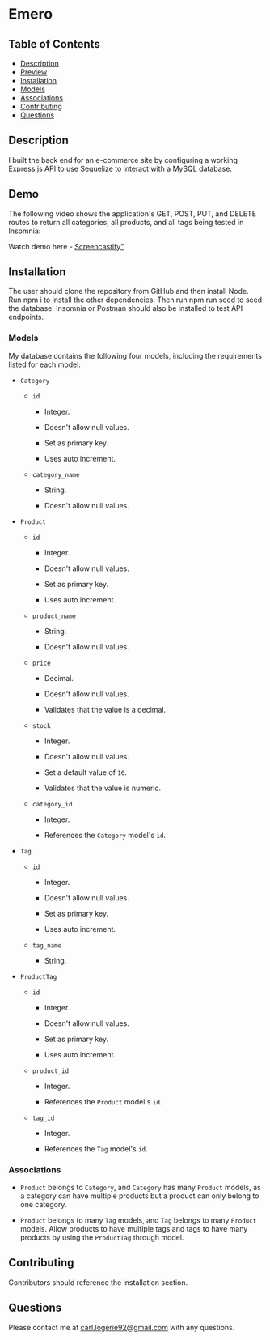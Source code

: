 # Emero

## Table of Contents
* [Description](#description)
* [Preview](#preview)
* [Installation](#installation)
* [Models](#models)
* [Associations](#associations)
* [Contributing](#contributing)
* [Questions](#questions)

## Description

I built the back end for an e-commerce site by configuring a working Express.js API to use Sequelize to interact with a MySQL database.

## Demo

The following video shows the application's GET, POST, PUT, and DELETE routes to return all categories, all products, and all tags being tested in Insomnia:

Watch demo here - [Screencastify”](https://drive.google.com/file/d/18rZz6oNMgsUMHe2hRTRK31uA3Y_08qdd/view)

## Installation 
The user should clone the repository from GitHub and then install Node. Run npm i to install the other dependencies. Then run npm run seed to seed the database. Insomnia or Postman should also be installed to test API endpoints. 


### Models

My database contains the following four models, including the requirements listed for each model:

* `Category`

  * `id`

    * Integer.
  
    * Doesn't allow null values.
  
    * Set as primary key.
  
    * Uses auto increment.

  * `category_name`
  
    * String.
  
    * Doesn't allow null values.

* `Product`

  * `id`
  
    * Integer.
  
    * Doesn't allow null values.
  
    * Set as primary key.
  
    * Uses auto increment.

  * `product_name`
  
    * String.
  
    * Doesn't allow null values.

  * `price`
  
    * Decimal.
  
    * Doesn't allow null values.
  
    * Validates that the value is a decimal.

  * `stock`
  
    * Integer.
  
    * Doesn't allow null values.
  
    * Set a default value of `10`.
  
    * Validates that the value is numeric.

  * `category_id`
  
    * Integer.
  
    * References the `Category` model's `id`.

* `Tag`

  * `id`
  
    * Integer.
  
    * Doesn't allow null values.
  
    * Set as primary key.
  
    * Uses auto increment.

  * `tag_name`
  
    * String.

* `ProductTag`

  * `id`

    * Integer.

    * Doesn't allow null values.

    * Set as primary key.

    * Uses auto increment.

  * `product_id`

    * Integer.

    * References the `Product` model's `id`.

  * `tag_id`

    * Integer.

    * References the `Tag` model's `id`.

### Associations

* `Product` belongs to `Category`, and `Category` has many `Product` models, as a category can have multiple products but a product can only belong to one category.

* `Product` belongs to many `Tag` models, and `Tag` belongs to many `Product` models. Allow products to have multiple tags and tags to have many products by using the `ProductTag` through model.

## Contributing 
Contributors should reference the installation section.  

## Questions
Please contact me at carl.logerie92@gmail.com with any questions.